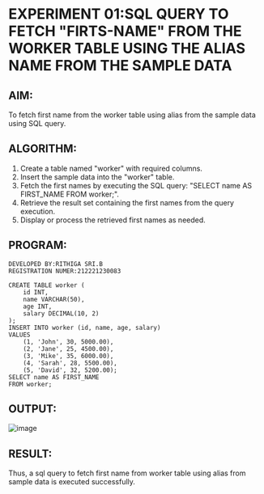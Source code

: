 # EXPERIMENT 01:SQL QUERY TO FETCH "FIRTS-NAME" FROM THE WORKER TABLE USING THE ALIAS NAME FROM THE SAMPLE DATA
## AIM:
To fetch first name from the worker table using alias from the sample data using SQL query.
## ALGORITHM:
1. Create a table named "worker" with required columns.
2. Insert the sample data into the "worker" table.
3. Fetch the first names by executing the SQL query: "SELECT name AS FIRST_NAME FROM worker;".
4. Retrieve the result set containing the first names from the query execution.
5. Display or process the retrieved first names as needed.
## PROGRAM:
```
DEVELOPED BY:RITHIGA SRI.B
REGISTRATION NUMER:212221230083
```
```
CREATE TABLE worker (
    id INT,
    name VARCHAR(50),
    age INT,
    salary DECIMAL(10, 2)
);
INSERT INTO worker (id, name, age, salary)
VALUES
    (1, 'John', 30, 5000.00),
    (2, 'Jane', 25, 4500.00),
    (3, 'Mike', 35, 6000.00),
    (4, 'Sarah', 28, 5500.00),
    (5, 'David', 32, 5200.00);
SELECT name AS FIRST_NAME
FROM worker;
```
## OUTPUT:
![image](https://github.com/Rithigasri/DBMS-EXP1/assets/93427256/438b11d3-6df7-4648-b7eb-fcf5e9b50872)
## RESULT:
Thus, a sql query to fetch first name from worker table using alias from sample data is executed successfully.
